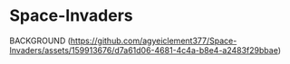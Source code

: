 # Space-Invaders
BACKGROUND
(https://github.com/agyeiclement377/Space-Invaders/assets/159913676/d7a61d06-4681-4c4a-b8e4-a2483f29bbae)
